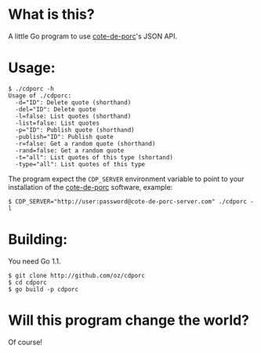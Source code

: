 # What is this?

A little Go program to use [cote-de-porc][cdp]'s JSON API.

# Usage:

    $ ./cdporc -h
    Usage of ./cdporc:
      -d="ID": Delete quote (shorthand)
      -del="ID": Delete quote
      -l=false: List quotes (shorthand)
      -list=false: List quotes
      -p="ID": Publish quote (shorthand)
      -publish="ID": Publish quote
      -r=false: Get a random quote (shorthand)
      -rand=false: Get a random quote
      -t="all": List quotes of this type (shortand)
      -type="all": List quotes of this type

The program expect the `CDP_SERVER` environment variable to point to your
installation of the [cote-de-porc][cdp] software, example:

    $ CDP_SERVER="http://user:password@cote-de-porc-server.com" ./cdporc -l

# Building:

You need Go 1.1.

    $ git clone http://github.com/oz/cdporc
    $ cd cdporc
    $ go build -p cdporc

# Will this program change the world?

Of course!

[cdp]: https://github.com/spk/cotedeporc
